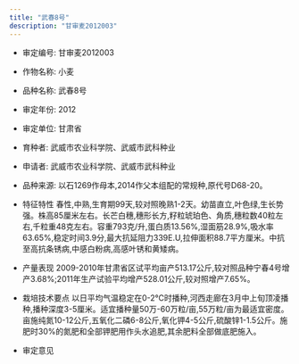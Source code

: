 ```yaml
---
title: "武春8号"
description: "甘审麦2012003"
---
```

* 审定编号:  甘审麦2012003

*  作物名称:  小麦

*  品种名称:  武春8号

*  审定年份:  2012

*  审定单位:  甘肃省

* 育种者:  武威市农业科学院、武威市武科种业

*  申请者:  武威市农业科学院、武威市武科种业

*  品种来源:  以石1269作母本,2014作父本组配的常规种,原代号D68-20。

*  特征特性
春性,中熟,生育期99天,较对照晚熟1-2天。幼苗直立,叶色绿,生长势强。株高85厘米左右。长芒白穗,穗形长方,籽粒琥珀色、角质,穗粒数40粒左右,千粒重48克左右。容重793克/升,蛋白质13.56%,湿面筋28.9%,吸水率63.65%,稳定时间3.9分,最大抗延阻力339E.U,拉伸面积88.7平方厘米。中抗至高抗条锈病,中感白粉病,高感叶锈和黄矮病。

*  产量表现
2009-2010年甘肃省区试平均亩产513.17公斤,较对照品种宁春4号增产3.68%;2011年生产试验平均增产528.01公斤,较对照增产7.65%。

*  栽培技术要点
以日平均气温稳定在0-2℃时播种,河西走廊在3月中上旬顶凌播种,播种深度3-5厘米。适宜播种量50万-60万粒/亩,55万粒/亩为最适宜密度。亩施纯氮10-12公斤,五氧化二磷6-8公斤,氧化钾4-5公斤,硫酸锌1-1.5公斤。施肥时30%的氮肥和全部钾肥用作头水追肥,其余肥料全部做底肥施入。

*  审定意见

